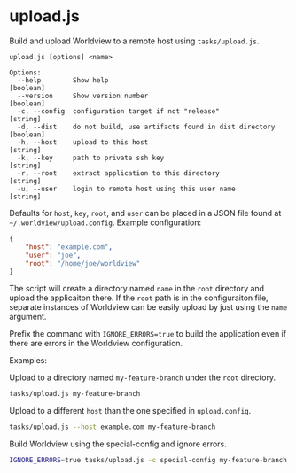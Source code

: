 # upload.js

Build and upload Worldview to a remote host using `tasks/upload.js`.

```
upload.js [options] <name>

Options:
  --help        Show help                                              [boolean]
  --version     Show version number                                    [boolean]
  -c, --config  configuration target if not "release"                   [string]
  -d, --dist    do not build, use artifacts found in dist directory    [boolean]
  -h, --host    upload to this host                                     [string]
  -k, --key     path to private ssh key                                 [string]
  -r, --root    extract application to this directory                   [string]
  -u, --user    login to remote host using this user name               [string]
```

Defaults for `host`, `key`, `root`, and `user` can be placed in a JSON
file found at `~/.worldview/upload.config`. Example configuration:

```json
{
    "host": "example.com",
    "user": "joe",
    "root": "/home/joe/worldview"
}
```

The script will create a directory named `name` in the `root` directory and
upload the applicaiton there. If the `root` path is in the configuraiton file,
separate instances of Worldview can be easily upload by just using the `name` argument.

Prefix the command with `IGNORE_ERRORS=true` to build the application even
if there are errors in the Worldview configuration.

Examples:

Upload to a directory named `my-feature-branch` under the `root` directory.

```bash
tasks/upload.js my-feature-branch
```

Upload to a different `host` than the one specified in `upload.config`.

```bash
tasks/upload.js --host example.com my-feature-branch
```

Build Worldview using the special-config and ignore errors.
```bash
IGNORE_ERRORS=true tasks/upload.js -c special-config my-feature-branch
```
